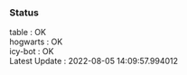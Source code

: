 ### Status


table : OK  
hogwarts : OK  
icy-bot : OK  
Latest Update : 2022-08-05 14:09:57.994012

